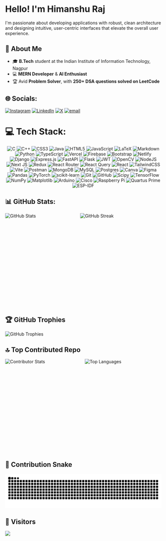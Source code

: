 
# **Hello!**  I'm **Himanshu Raj** 

I'm passionate about developing applications with robust, clean architecture and designing intuitive, user-centric interfaces that elevate the overall user experience.


## 🚀 **About Me**  
- 🎓 **B.Tech** student at the Indian Institute of Information Technology, Nagpur  
- 💻 **MERN Developer** & **AI Enthusiast**   
- 🏆 Avid **Problem Solver**, with **250+ DSA questions solved on LeetCode**  



## 🌐 Socials:
[![Instagram](https://img.shields.io/badge/Instagram-%23E4405F.svg?logo=Instagram&logoColor=white)](https://instagram.com/_.himanshu__raj) [![LinkedIn](https://img.shields.io/badge/LinkedIn-%230077B5.svg?logo=linkedin&logoColor=white)](https://linkedin.com/in/_.himanshu__raj) [![X](https://img.shields.io/badge/X-black.svg?logo=X&logoColor=white)](https://x.com/𝓗𝓲𝓶𝓪𝓷𝓼𝓱𝓾__𝓻𝓪𝓳__) [![email](https://img.shields.io/badge/Email-D14836?logo=gmail&logoColor=white)](mailto:itsmehimanshuraaz@gmail.com) 

# 💻 Tech Stack:
<div align="center">
  
![C](https://img.shields.io/badge/c-%2300599C.svg?style=plastic&logo=c&logoColor=white)
![C++](https://img.shields.io/badge/c++-%2300599C.svg?style=plastic&logo=c%2B%2B&logoColor=white)
![CSS3](https://img.shields.io/badge/css3-%231572B6.svg?style=plastic&logo=css3&logoColor=white) 
![Java](https://img.shields.io/badge/java-%23ED8B00.svg?style=plastic&logo=openjdk&logoColor=white) 
![HTML5](https://img.shields.io/badge/html5-%23E34F26.svg?style=plastic&logo=html5&logoColor=white) 
![JavaScript](https://img.shields.io/badge/javascript-%23323330.svg?style=plastic&logo=javascript&logoColor=%23F7DF1E)
![LaTeX](https://img.shields.io/badge/latex-%23008080.svg?style=plastic&logo=latex&logoColor=white)
![Markdown](https://img.shields.io/badge/markdown-%23000000.svg?style=plastic&logo=markdown&logoColor=white) 
![Python](https://img.shields.io/badge/python-3670A0?style=plastic&logo=python&logoColor=ffdd54) 
![TypeScript](https://img.shields.io/badge/typescript-%23007ACC.svg?style=plastic&logo=typescript&logoColor=white) 
![Vercel](https://img.shields.io/badge/vercel-%23000000.svg?style=plastic&logo=vercel&logoColor=white)
![Firebase](https://img.shields.io/badge/firebase-%23039BE5.svg?style=plastic&logo=firebase)
![Bootstrap](https://img.shields.io/badge/bootstrap-%238511FA.svg?style=plastic&logo=bootstrap&logoColor=white) 
![Netlify](https://img.shields.io/badge/netlify-%23000000.svg?style=plastic&logo=netlify&logoColor=#00C7B7) 
![Django](https://img.shields.io/badge/django-%23092E20.svg?style=plastic&logo=django&logoColor=white) 
![Express.js](https://img.shields.io/badge/express.js-%23404d59.svg?style=plastic&logo=express&logoColor=%2361DAFB) 
![FastAPI](https://img.shields.io/badge/FastAPI-005571?style=plastic&logo=fastapi) 
![Flask](https://img.shields.io/badge/flask-%23000.svg?style=plastic&logo=flask&logoColor=white) 
![JWT](https://img.shields.io/badge/JWT-black?style=plastic&logo=JSON%20web%20tokens) 
![OpenCV](https://img.shields.io/badge/opencv-%23white.svg?style=plastic&logo=opencv&logoColor=white) 
![NodeJS](https://img.shields.io/badge/node.js-6DA55F?style=plastic&logo=node.js&logoColor=white) 
![Next JS](https://img.shields.io/badge/Next-black?style=plastic&logo=next.js&logoColor=white) 
![Redux](https://img.shields.io/badge/redux-%23593d88.svg?style=plastic&logo=redux&logoColor=white) 
![React Router](https://img.shields.io/badge/React_Router-CA4245?style=plastic&logo=react-router&logoColor=white) 
![React Query](https://img.shields.io/badge/-React%20Query-FF4154?style=plastic&logo=react%20query&logoColor=white) 
![React](https://img.shields.io/badge/react-%2320232a.svg?style=plastic&logo=react&logoColor=%2361DAFB) 
![TailwindCSS](https://img.shields.io/badge/tailwindcss-%2338B2AC.svg?style=plastic&logo=tailwind-css&logoColor=white) 
![Vite](https://img.shields.io/badge/vite-%23646CFF.svg?style=plastic&logo=vite&logoColor=white)
![Postman](https://img.shields.io/badge/Postman-FF6C37?style=plastic&logo=postman&logoColor=white) 
![MongoDB](https://img.shields.io/badge/MongoDB-%234ea94b.svg?style=plastic&logo=mongodb&logoColor=white)
![MySQL](https://img.shields.io/badge/mysql-4479A1.svg?style=plastic&logo=mysql&logoColor=white) 
![Postgres](https://img.shields.io/badge/postgres-%23316192.svg?style=plastic&logo=postgresql&logoColor=white) 
![Canva](https://img.shields.io/badge/Canva-%2300C4CC.svg?style=plastic&logo=Canva&logoColor=white) 
![Figma](https://img.shields.io/badge/figma-%23F24E1E.svg?style=plastic&logo=figma&logoColor=white)
![Pandas](https://img.shields.io/badge/pandas-%23150458.svg?style=plastic&logo=pandas&logoColor=white)
![PyTorch](https://img.shields.io/badge/PyTorch-%23EE4C2C.svg?style=plastic&logo=PyTorch&logoColor=white)
![scikit-learn](https://img.shields.io/badge/scikit--learn-%23F7931E.svg?style=plastic&logo=scikit-learn&logoColor=white)
![Git](https://img.shields.io/badge/git-%23F05033.svg?style=plastic&logo=git&logoColor=white) 
![GitHub](https://img.shields.io/badge/github-%23121011.svg?style=plastic&logo=github&logoColor=white) 
![Scipy](https://img.shields.io/badge/SciPy-%230C55A5.svg?style=plastic&logo=scipy&logoColor=%white)
![TensorFlow](https://img.shields.io/badge/TensorFlow-%23FF6F00.svg?style=plastic&logo=TensorFlow&logoColor=white) 
![NumPy](https://img.shields.io/badge/numpy-%23013243.svg?style=plastic&logo=numpy&logoColor=white)
![Matplotlib](https://img.shields.io/badge/Matplotlib-%23ffffff.svg?style=plastic&logo=Matplotlib&logoColor=black)
![Arduino](https://img.shields.io/badge/-Arduino-00979D?style=plastic&logo=Arduino&logoColor=white) 
![Cisco](https://img.shields.io/badge/cisco-%23049fd9.svg?style=plastic&logo=cisco&logoColor=black) 
![Raspberry Pi](https://img.shields.io/badge/-Raspberry_Pi-C51A4A?style=plastic&logo=Raspberry-Pi)
![Quartus Prime](https://img.shields.io/badge/Quartus%20Prime-%2300A9E0.svg?style=plastic&logo=intel&logoColor=white)
![ESP-IDF](https://img.shields.io/badge/ESP--IDF-%23E7352C.svg?style=plastic&logo=espressif&logoColor=white)
</div>

## 📊 GitHub Stats:

<div style="display: flex; justify-content: space-between; align-items: center;">
  <img src="https://github-readme-stats.vercel.app/api?username=im-Vengeance0&theme=dark&hide_border=false&include_all_commits=false&count_private=false" 
       alt="GitHub Stats" 
       style="height: 300px; width: 47%; object-fit: cover;" />
  <img src="https://nirzak-streak-stats.vercel.app/?user=im-Vengeance0&theme=dark&hide_border=false" 
       alt="GitHub Streak" 
       style="height: 300px; width: 52%; object-fit: cover;" />
</div>


## 🏆 GitHub Trophies

<img src="https://github-profile-trophy.vercel.app/?username=im-Vengeance0&theme=dark&no-frame=false&no-bg=true&margin-w=4" alt="GitHub Trophies" />
 

## 🔝 Top Contributed Repo

<div style="display: flex; justify-content: space-between; align-items: center;">
  <img src="https://github-contributor-stats.vercel.app/api?username=im-Vengeance0&limit=5&theme=dark&combine_all_yearly_contributions=true" 
       alt="Contributor Stats" 
       style="height: 300px; width: 49%;" />
  <img src="https://github-readme-stats.vercel.app/api/top-langs/?username=im-Vengeance0&theme=dark&hide_border=false&include_all_commits=false&count_private=false&layout=compact" 
       alt="Top Languages" 
       style="height: 300px; width: 49%;" />
</div>
<h2>🐍 Contribution Snake</h2>
<picture>
  <source media="(prefers-color-scheme: dark)" srcset="https://github.com/im-Vengeance0/im-Vengeance0/blob/output/github-contribution-grid-snake-dark.svg" />
  <source media="(prefers-color-scheme: light)" srcset="https://github.com/im-Vengeance0/im-Vengeance0/blob/output/github-contribution-grid-snake.svg" />
  <img alt="github-snake" src="https://github.com/im-Vengeance0/im-Vengeance0/blob/output/github-contribution-grid-snake.svg" />
</picture>

<h2>🥷 Visitors</h2>

[![](https://visitcount.itsvg.in/api?id=im-Vengeance0&icon=0&color=0)](https://visitcount.itsvg.in)




